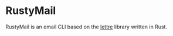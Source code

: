 # RustyMail

RustyMail is an email CLI based on the [lettre](https://github.com/lettre/lettre) library written in Rust.
